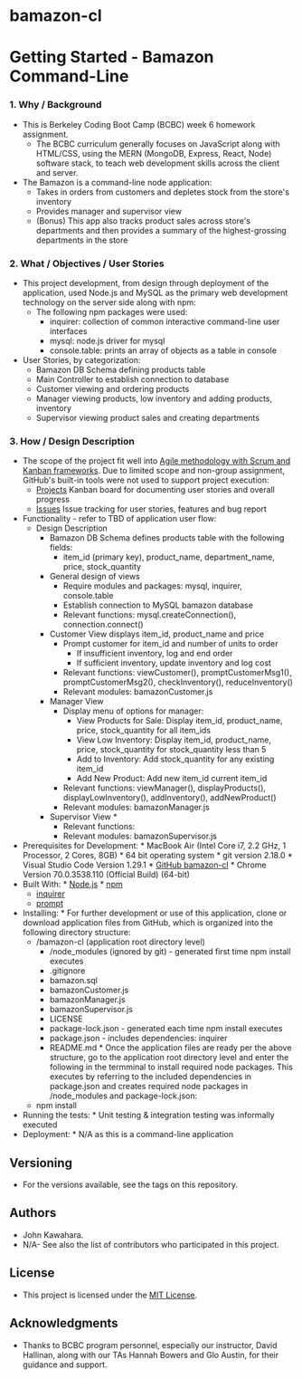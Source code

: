 # bamazon-cl
# Getting Started - Bamazon Command-Line
### 1. Why / Background
  * This is Berkeley Coding Boot Camp (BCBC) week 6 homework assignment.
    * The BCBC curriculum generally focuses on JavaScript along with HTML/CSS, using the MERN (MongoDB, Express, React, Node) software stack, to teach web development skills across the client and server. 
  * The Bamazon is a command-line node application:
    * Takes in orders from customers and depletes stock from the store's inventory
    * Provides manager and supervisor view 
    * (Bonus) This app also tracks product sales across store's departments and then provides a summary of the highest-grossing departments in the store
 ### 2. What / Objectives / User Stories
  * This project development, from design through deployment of the application, used Node.js and MySQL as the primary web development technology on the server side along with npm:
    * The following npm packages were used:
      * inquirer: collection of common interactive command-line user interfaces
      * mysql: node.js driver for mysql
      * console.table: prints an array of objects as a table in console
  * User Stories, by categorization:
    * Bamazon DB Schema defining products table
    * Main Controller to establish connection to database
    * Customer viewing and ordering products
    * Manager viewing products, low inventory and adding products, inventory
    * Supervisor viewing product sales and creating departments
 ### 3. How / Design Description
  * The scope of the project fit well into [Agile methodology with Scrum and Kanban frameworks](https://en.wikipedia.org/wiki/Agile_software_development). Due to limited scope and non-group assignment, GitHub's built-in tools were not used to support project execution:
    * [Projects](https://github.com/jkawahara/bamazon-cl/projects) Kanban board for documenting user stories and overall progress
    * [Issues](https://github.com/jkawahara/bamazon-cl/issues) Issue tracking for user stories, features and bug report
  * Functionality - refer to TBD of application user flow:
    * Design Description
      * Bamazon DB Schema defines products table with the following fields:
        * item_id (primary key), product_name, department_name, price, stock_quantity
      * General design of views
        * Require modules and packages: mysql, inquirer, console.table
        * Establish connection to MySQL bamazon database
        * Relevant functions: mysql.createConnection(), connection.connect()
      * Customer View displays item_id, product_name and price
        * Prompt customer for item_id and number of units to order
          * If insufficient inventory, log and end order
          * If sufficient inventory, update inventory and log cost
        * Relevant functions: viewCustomer(), promptCustomerMsg1(), promptCustomerMsg2(), checkInventory(), reduceInventory()
        * Relevant modules: bamazonCustomer.js
      * Manager View
        * Display menu of options for manager:
          * View Products for Sale: Display item_id, product_name, price, stock_quantity for all item_ids
          * View Low Inventory: Display item_id, product_name, price, stock_quantity for stock_quantity less than 5
          * Add to Inventory: Add stock_quantity for any existing item_id
          * Add New Product: Add new item_id current item_id
        * Relevant functions: viewManager(), displayProducts(), displayLowInventory(), addInventory(), addNewProduct()
        * Relevant modules: bamazonManager.js
      * Supervisor View
        * 
        * Relevant functions: 
        * Relevant modules: bamazonSupervisor.js
   * Prerequisites for Development:
    * MacBook Air (Intel Core i7, 2.2 GHz, 1 Processor, 2 Cores, 8GB)
    * 64 bit operating system 
    * git version 2.18.0
    * Visual Studio Code Version 1.29.1
    * [GitHub bamazon-cl](https://github.com/jkawahara/bamazon-cl)
    * Chrome Version 70.0.3538.110 (Official Build) (64-bit)
   * Built With:
    * [Node.js](https://nodejs.org/docs/latest/api/documentation.html)
    * [npm](https://www.npmjs.com/)
      * [inquirer](https://www.npmjs.com/package/inquirer)
      * [prompt](https://www.npmjs.com/package/prompt)
   * Installing:
    * For further development or use of this application, clone or download application files from GitHub, which is organized into the following directory structure:
      * /bamazon-cl (application root directory level)
        * /node_modules (ignored by git) - generated first time npm install executes
        * .gitignore
        * bamazon.sql
        * bamazonCustomer.js
        * bamazonManager.js
        * bamazonSupervisor.js
        * LICENSE
        * package-lock.json - generated each time npm install executes
        * package.json - includes dependencies: inquirer
        * README.md
    * Once the application files are ready per the above structure, go to the application root directory level and enter the following in the termminal to install required node packages. This executes by referring to the included dependencies in package.json and creates required node packages in /node_modules and package-lock.json:
      * npm install
   * Running the tests:
    * Unit testing & integration testing was informally executed
   * Deployment:
    * N/A as this is a command-line application
 ## Versioning
  * For the versions available, see the tags on this repository.
 ## Authors
  * John Kawahara.
  * N/A- See also the list of contributors who participated in this project.
 ## License
  * This project is licensed under the [MIT License](LICENSE).
 ## Acknowledgments
  * Thanks to BCBC program personnel, especially our instructor, David Hallinan, along with our TAs Hannah Bowers and Glo Austin, for their guidance and support.